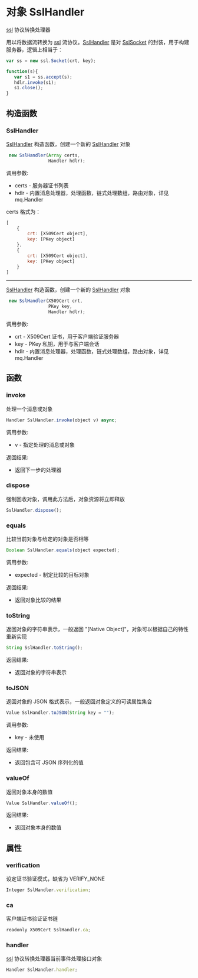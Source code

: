 # 对象 SslHandler
[ssl](/docs/manual/module/ifs/ssl.md.html) 协议转换处理器

用以将数据流转换为 [ssl](/docs/manual/module/ifs/ssl.md.html) 流协议。[SslHandler](/docs/manual/object/ifs/sslhandler.md.html) 是对 [SslSocket](/docs/manual/object/ifs/sslsocket.md.html) 的封装，用于构建服务器，逻辑上相当于：
```JavaScript
var ss = new ssl.Socket(crt, key);

function(s){
   var s1 = ss.accept(s);
   hdlr.invoke(s1);
   s1.close();
}
```
## 构造函数
        
### SslHandler
[SslHandler](/docs/manual/object/ifs/sslhandler.md.html) 构造函数，创建一个新的 [SslHandler](/docs/manual/object/ifs/sslhandler.md.html) 对象
```JavaScript
 new SslHandler(Array certs,
                Handler hdlr);
```

调用参数:
* certs - 服务器证书列表
* hdlr - 内置消息处理器，处理函数，链式处理数组，路由对象，详见 mq.Handler

certs 格式为：
```JavaScript
[
    {
        crt: [X509Cert object],
        key: [PKey object]
    },
    {
        crt: [X509Cert object],
        key: [PKey object]
    }
]
```

--------------------------
[SslHandler](/docs/manual/object/ifs/sslhandler.md.html) 构造函数，创建一个新的 [SslHandler](/docs/manual/object/ifs/sslhandler.md.html) 对象
```JavaScript
 new SslHandler(X509Cert crt,
                PKey key,
                Handler hdlr);
```

调用参数:
* crt - X509Cert 证书，用于客户端验证服务器
* key - PKey 私钥，用于与客户端会话
* hdlr - 内置消息处理器，处理函数，链式处理数组，路由对象，详见 mq.Handler

## 函数
        
### invoke
处理一个消息或对象
```JavaScript
Handler SslHandler.invoke(object v) async;
```

调用参数:
* v - 指定处理的消息或对象

返回结果:
* 返回下一步的处理器

### dispose
强制回收对象，调用此方法后，对象资源将立即释放
```JavaScript
SslHandler.dispose();
```

### equals
比较当前对象与给定的对象是否相等
```JavaScript
Boolean SslHandler.equals(object expected);
```

调用参数:
* expected - 制定比较的目标对象

返回结果:
* 返回对象比较的结果

### toString
返回对象的字符串表示，一般返回 "[Native Object]"，对象可以根据自己的特性重新实现
```JavaScript
String SslHandler.toString();
```

返回结果:
* 返回对象的字符串表示

### toJSON
返回对象的 JSON 格式表示，一般返回对象定义的可读属性集合
```JavaScript
Value SslHandler.toJSON(String key = "");
```

调用参数:
* key - 未使用

返回结果:
* 返回包含可 JSON 序列化的值

### valueOf
返回对象本身的数值
```JavaScript
Value SslHandler.valueOf();
```

返回结果:
* 返回对象本身的数值

## 属性
        
### verification
设定证书验证模式，缺省为 VERIFY_NONE
```JavaScript
Integer SslHandler.verification;
```

### ca
客户端证书验证证书链
```JavaScript
readonly X509Cert SslHandler.ca;
```

### handler
[ssl](/docs/manual/module/ifs/ssl.md.html) 协议转换处理器当前事件处理接口对象
```JavaScript
Handler SslHandler.handler;
```


